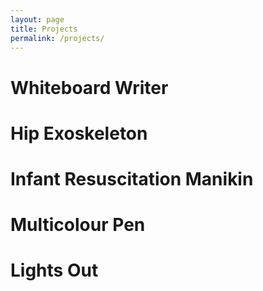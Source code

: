 ```yaml
---
layout: page
title: Projects
permalink: /projects/
---
```


# Whiteboard Writer
# Hip Exoskeleton
# Infant Resuscitation Manikin
# Multicolour Pen
# Lights Out
